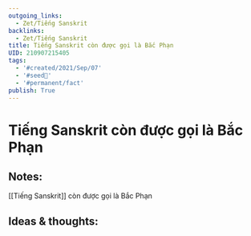 ```yaml
---
outgoing_links:
  - Zet/Tiếng Sanskrit
backlinks:
  - Zet/Tiếng Sanskrit
title: Tiếng Sanskrit còn được gọi là Bắc Phạn
UID: 210907215405
tags:
  - '#created/2021/Sep/07'
  - '#seed🥜'
  - '#permanent/fact'
publish: True
---
```

# Tiếng Sanskrit còn được gọi là Bắc Phạn

## Notes:
[[Tiếng Sanskrit]] còn được gọi là Bắc Phạn

## Ideas & thoughts:

